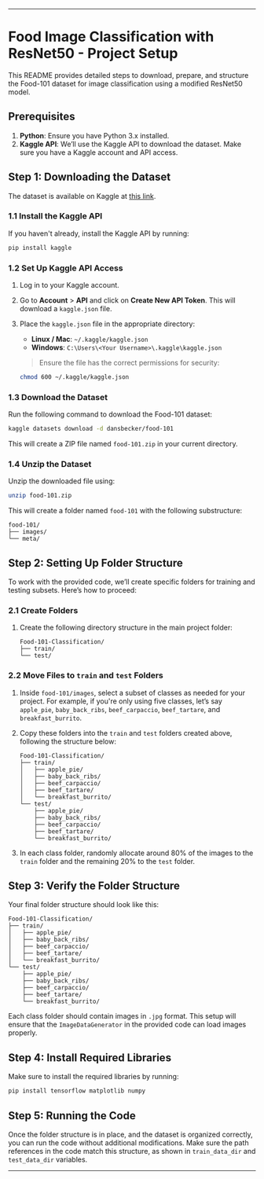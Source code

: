 
---

# Food Image Classification with ResNet50 - Project Setup

This README provides detailed steps to download, prepare, and structure the Food-101 dataset for image classification using a modified ResNet50 model. 

## Prerequisites

1. **Python**: Ensure you have Python 3.x installed.
2. **Kaggle API**: We’ll use the Kaggle API to download the dataset. Make sure you have a Kaggle account and API access.

## Step 1: Downloading the Dataset

The dataset is available on Kaggle at [this link](https://www.kaggle.com/datasets/dansbecker/food-101).

### 1.1 Install the Kaggle API

If you haven't already, install the Kaggle API by running:
```bash
pip install kaggle
```

### 1.2 Set Up Kaggle API Access

1. Log in to your Kaggle account.
2. Go to **Account** > **API** and click on **Create New API Token**. This will download a `kaggle.json` file.
3. Place the `kaggle.json` file in the appropriate directory:
   - **Linux / Mac**: `~/.kaggle/kaggle.json`
   - **Windows**: `C:\Users\<Your Username>\.kaggle\kaggle.json`

   > Ensure the file has the correct permissions for security:
   ```bash
   chmod 600 ~/.kaggle/kaggle.json
   ```

### 1.3 Download the Dataset

Run the following command to download the Food-101 dataset:
```bash
kaggle datasets download -d dansbecker/food-101
```

This will create a ZIP file named `food-101.zip` in your current directory.

### 1.4 Unzip the Dataset

Unzip the downloaded file using:
```bash
unzip food-101.zip
```

This will create a folder named `food-101` with the following substructure:

```
food-101/
├── images/
└── meta/
```

## Step 2: Setting Up Folder Structure

To work with the provided code, we’ll create specific folders for training and testing subsets. Here’s how to proceed:

### 2.1 Create Folders

1. Create the following directory structure in the main project folder:
   ```
   Food-101-Classification/
   ├── train/
   └── test/
   ```

### 2.2 Move Files to `train` and `test` Folders

1. Inside `food-101/images`, select a subset of classes as needed for your project. For example, if you're only using five classes, let’s say `apple_pie`, `baby_back_ribs`, `beef_carpaccio`, `beef_tartare`, and `breakfast_burrito`.
2. Copy these folders into the `train` and `test` folders created above, following the structure below:

   ```
   Food-101-Classification/
   ├── train/
   │   ├── apple_pie/
   │   ├── baby_back_ribs/
   │   ├── beef_carpaccio/
   │   ├── beef_tartare/
   │   └── breakfast_burrito/
   └── test/
       ├── apple_pie/
       ├── baby_back_ribs/
       ├── beef_carpaccio/
       ├── beef_tartare/
       └── breakfast_burrito/
   ```

3. In each class folder, randomly allocate around 80% of the images to the `train` folder and the remaining 20% to the `test` folder.

## Step 3: Verify the Folder Structure

Your final folder structure should look like this:

```
Food-101-Classification/
├── train/
│   ├── apple_pie/
│   ├── baby_back_ribs/
│   ├── beef_carpaccio/
│   ├── beef_tartare/
│   └── breakfast_burrito/
└── test/
    ├── apple_pie/
    ├── baby_back_ribs/
    ├── beef_carpaccio/
    ├── beef_tartare/
    └── breakfast_burrito/
```

Each class folder should contain images in `.jpg` format. This setup will ensure that the `ImageDataGenerator` in the provided code can load images properly.

## Step 4: Install Required Libraries

Make sure to install the required libraries by running:
```bash
pip install tensorflow matplotlib numpy
```

## Step 5: Running the Code

Once the folder structure is in place, and the dataset is organized correctly, you can run the code without additional modifications. Make sure the path references in the code match this structure, as shown in `train_data_dir` and `test_data_dir` variables.

---
